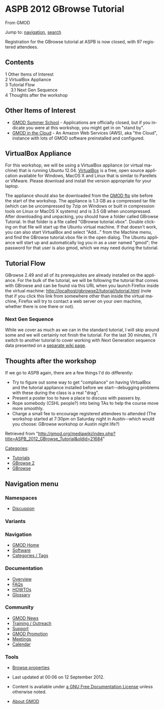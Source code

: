 <div id="mw-page-base" class="noprint">

</div>

<div id="mw-head-base" class="noprint">

</div>

<div id="content" class="mw-body" role="main">

<span id="top"></span>

<div id="mw-js-message" style="display:none;">

</div>



# <span dir="auto">ASPB 2012 GBrowse Tutorial</span>

<div id="bodyContent">

<div id="siteSub">

From GMOD

</div>

<div id="contentSub">

</div>

<div id="jump-to-nav" class="mw-jump">

Jump to: [navigation](#mw-navigation), [search](#p-search)

</div>

<div id="mw-content-text" class="mw-content-ltr" lang="en" dir="ltr">

Registration for the GBrowse tutorial at ASPB is now closed, with 97
registered attendees.

<div id="toc" class="toc">

<div id="toctitle">

## Contents

</div>

- [<span class="tocnumber">1</span> <span class="toctext">Other Items of
  Interest</span>](#Other_Items_of_Interest)
- [<span class="tocnumber">2</span> <span class="toctext">VirtualBox
  Appliance</span>](#VirtualBox_Appliance)
- [<span class="tocnumber">3</span> <span class="toctext">Tutorial
  Flow</span>](#Tutorial_Flow)
  - [<span class="tocnumber">3.1</span> <span class="toctext">Next Gen
    Sequence</span>](#Next_Gen_Sequence)
- [<span class="tocnumber">4</span> <span class="toctext">Thoughts after
  the workshop</span>](#Thoughts_after_the_workshop)

</div>

## <span id="Other_Items_of_Interest" class="mw-headline">Other Items of Interest</span>

- [GMOD Summer
  School](2012_GMOD_Summer_School "2012 GMOD Summer School") -
  Applications are officially closed, but if you indicate you were at
  this workshop, you might get in on "stand by".
- [GMOD in the Cloud](Cloud.1 "Cloud") - An Amazon Web Services (AWS),
  aka "the Cloud", instance with lots of GMOD software preinstalled and
  configured.

## <span id="VirtualBox_Appliance" class="mw-headline">VirtualBox Appliance</span>

For this workshop, we will be using a VirtualBox appliance (or virtual
machine) that is running Ubuntu 12.04.
<a href="https://www.virtualbox.org/wiki/Downloads"
class="external text" rel="nofollow">VirtualBox</a> is a free, open
source application available for Windows, MacOS X and Linux that is
similar to Parellels or VMware. Please download and install the version
appropriate for your laptop.

The appliance should also be downloaded from the <a
href="ftp://ftp.gmod.org/pub/gmod/Courses/2012/ASPB/GBrowse_tutorial.tar.gz"
class="external text" rel="nofollow">GMOD ftp</a> site before the start
of the workshop. The appliance is 1.3 GB as a compressed tar file (which
can be uncompressed by 7zip on Windows or built in compression tools on
Linux or MacOS X systems) and is 3.5 GB when uncompressed. After
downloading and unpacking, you should have a folder called GBrowse
Tutorial. In that folder is a file called "GBrowse tutorial.vbox".
Double clicking on that file will start up the Ubuntu virtual machine.
If that doesn't work, you can also start VirtualBox and select "Add..."
from the Machine menu, and find the GBrowse tutorial.vbox file in the
open dialog. The Ubuntu appliance will start up and automatically log
you in as a user named "gmod"; the password for that user is also gmod,
which we may need during the tutorial.

## <span id="Tutorial_Flow" class="mw-headline">Tutorial Flow</span>

GBrowse 2.49 and all of its prerequisites are already installed on the
appliance. For the bulk of the tutorial, we will be following the
tutorial that comes with GBrowse and can be found via this URL when you
launch Firefox inside the virtual machine:
<a href="http://localhost/gbrowse2/tutorial/tutorial.html"
class="external free"
rel="nofollow">http://localhost/gbrowse2/tutorial/tutorial.html</a>
(note that if you click this link from somewhere other than inside the
virtual machine, Firefox will try to contact a web server on your own
machine, whether there is one there or not).

### <span id="Next_Gen_Sequence" class="mw-headline">Next Gen Sequence</span>

While we cover as much as we can in the standard tutorial, I will skip
around some and we will certainly not finish the tutorial. For the last
30 minutes, I'll switch to another tutorial to cover working with Next
Generation sequence data presented on a [separate wiki
page](GBrowse_Volvox_SAM_Tutorial "GBrowse Volvox SAM Tutorial").

## <span id="Thoughts_after_the_workshop" class="mw-headline">Thoughts after the workshop</span>

If we go to ASPB again, there are a few things I'd do differently:

- Try to figure out some way to get "compliance" on having VirtualBox
  and the tutorial appliance installed before we start--debugging
  problems with these during the class is a real "drag".
- Present a poster too to have a place to discuss with passers by.
- Rope somebody (CSHL people?) into being TAs to help the course move
  more smoothly.
- Charge a small fee to encourage registered attendees to attended (The
  workshop started at 7:30pm on Saturday night in Austin--which would
  you choose: GBrowse workshop or Austin night life?)

</div>

<div class="printfooter">

Retrieved from
"<http://gmod.org/mediawiki/index.php?title=ASPB_2012_GBrowse_Tutorial&oldid=21684>"

</div>

<div id="catlinks" class="catlinks">

<div id="mw-normal-catlinks" class="mw-normal-catlinks">

[Categories](Special:Categories "Special:Categories"):

- [Tutorials](Category:Tutorials "Category:Tutorials")
- [GBrowse 2](Category:GBrowse_2 "Category:GBrowse 2")
- [GBrowse](Category:GBrowse "Category:GBrowse")

</div>

</div>

<div class="visualClear">

</div>

</div>

</div>

<div id="mw-navigation">

## Navigation menu

<div id="mw-head">



<div id="left-navigation">

<div id="p-namespaces" class="vectorTabs" role="navigation"
aria-labelledby="p-namespaces-label">

### Namespaces


- <span id="ca-talk"><a
  href="http://gmod.org/mediawiki/index.php?title=Talk:ASPB_2012_GBrowse_Tutorial&amp;action=edit&amp;redlink=1"
  accesskey="t"
  title="Discussion about the content page [t]">Discussion</a></span>

</div>

<div id="p-variants" class="vectorMenu emptyPortlet" role="navigation"
aria-labelledby="p-variants-label">

### 

### Variants[](#)

<div class="menu">

</div>

</div>

</div>





</div>

</div>

</div>

<div id="mw-panel">

<div id="p-logo" role="banner">

<a href="Main_Page"
style="background-image: url(../images/GMOD-cogs.png);"
title="Visit the main page"></a>

</div>

<div id="p-Navigation" class="portal" role="navigation"
aria-labelledby="p-Navigation-label">

### Navigation

<div class="body">

- <span id="n-GMOD-Home">[GMOD Home](Main_Page)</span>
- <span id="n-Software">[Software](GMOD_Components)</span>
- <span id="n-Categories-.2F-Tags">[Categories /
  Tags](Categories)</span>

</div>

</div>

<div id="p-Documentation" class="portal" role="navigation"
aria-labelledby="p-Documentation-label">

### Documentation

<div class="body">

- <span id="n-Overview">[Overview](Overview)</span>
- <span id="n-FAQs">[FAQs](Category:FAQ)</span>
- <span id="n-HOWTOs">[HOWTOs](Category:HOWTO)</span>
- <span id="n-Glossary">[Glossary](Glossary)</span>

</div>

</div>

<div id="p-Community" class="portal" role="navigation"
aria-labelledby="p-Community-label">

### Community

<div class="body">

- <span id="n-GMOD-News">[GMOD News](GMOD_News)</span>
- <span id="n-Training-.2F-Outreach">[Training /
  Outreach](Training_and_Outreach)</span>
- <span id="n-Support">[Support](Support)</span>
- <span id="n-GMOD-Promotion">[GMOD Promotion](GMOD_Promotion)</span>
- <span id="n-Meetings">[Meetings](Meetings)</span>
- <span id="n-Calendar">[Calendar](Calendar)</span>

</div>

</div>

<div id="p-tb" class="portal" role="navigation"
aria-labelledby="p-tb-label">

### Tools

<div class="body">


- <span id="t-smwbrowselink"><a href="Special:Browse/ASPB_2012_GBrowse_Tutorial"
  rel="smw-browse">Browse properties</a></span>


</div>

</div>

</div>

</div>

<div id="footer" role="contentinfo">

- <span id="footer-info-lastmod">Last updated at 00:06 on 12 September
  2012.</span>
<!-- - <span id="footer-info-viewcount">19,847 page views.</span> -->
- <span id="footer-info-copyright">Content is available under
  <a href="http://www.gnu.org/licenses/fdl-1.3.html" class="external"
  rel="nofollow">a GNU Free Documentation License</a> unless otherwise
  noted.</span>

<!-- -->

- <span id="footer-places-about">[About
  GMOD](GMOD:About "GMOD:About")</span>

<!-- -->






</div>
